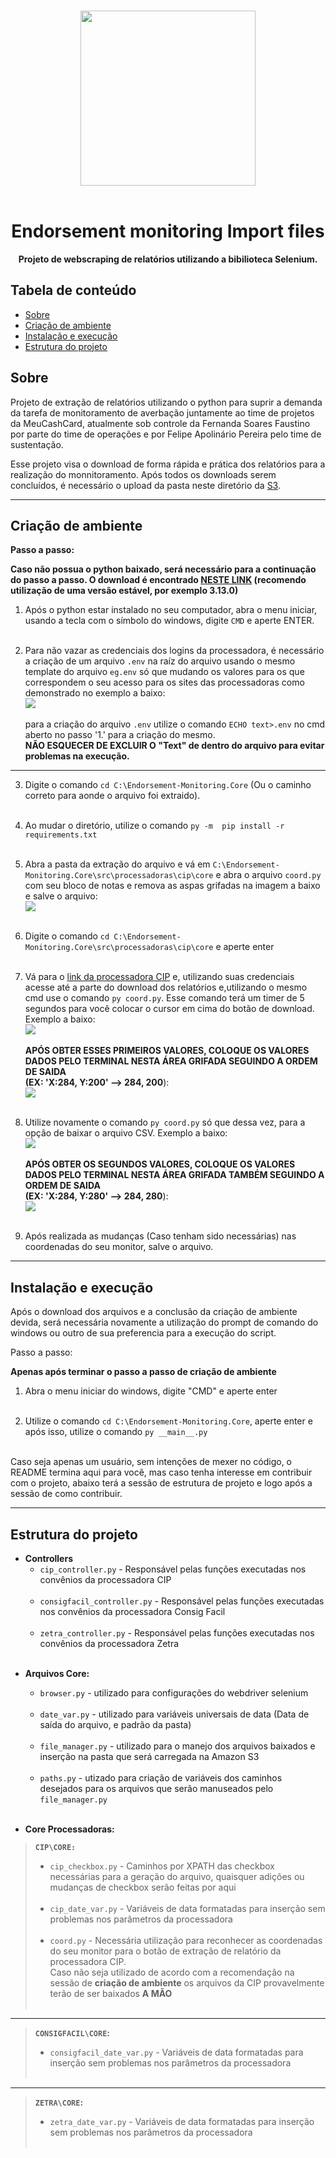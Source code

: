 <br>

<div align="center">

[<img src="./resources/Logo.png" width="280"/>](https://www.meucashcard.com.br/)<br><br>

  <h1 align="center">Endorsement monitoring Import files</h1>

  <p align="center">
    <strong>Projeto de webscraping de relatórios utilizando a bibilioteca Selenium. </strong>

</div>


## Tabela de conteúdo

- [Sobre](#Sobre)
- [Criação de ambiente](#Criação-de-ambiente)
- [Instalação e execução](#instalação-e-execução)
- [Estrutura do projeto](#estrutura-do-projeto)
<!--
- [Como contribuir](#Como-contribuir)
- [Contribuidores](#contribuidores)
-->

## Sobre

<p> Projeto de extração de relatórios utilizando o python para suprir a demanda da tarefa de monitoramento de averbação juntamente ao time de projetos da MeuCashCard, atualmente sob controle da Fernanda Soares Faustino por parte do time de operações e por Felipe Apolinário Pereira pelo time de sustentação.

<p>

Esse projeto visa o download de forma rápida e prática dos relatórios para a realização do monnitoramento. Após todos os downloads serem concluídos, é necessário o upload da pasta neste diretório da [S3](https://us-east-2.console.aws.amazon.com/s3/buckets/endorsement-monitoring?region=us-east-2&bucketType=general&prefix=entrada/reports/reports-monitoring/&showversions=false).

---

## Criação de ambiente
<p> 

**Passo a passo:**

**Caso não possua o python baixado, será necessário para a continuação do passo a passo. O download é encontrado [NESTE LINK](https://www.python.org/downloads/) (recomendo utilização de uma versão estável, por exemplo 3.13.0)**<br>

1. Após o python estar instalado no seu computador, abra o menu iniciar, usando a tecla com o símbolo do windows, digite `CMD` e aperte ENTER.<br><br>

2. Para não vazar as credenciais dos logins da processadora, é necessário a criação de um arquivo `.env` na raíz do arquivo usando o mesmo template do arquivo `eg.env` só que mudando os valores para os que correspondem o seu acesso para os sites das processadoras como demonstrado no exemplo a baixo:<br>
<img src="./resources/Exemplo_de_uso_.env_notepad.gif"/><br><br>
para a criação do arquivo `.env` utilize o comando `ECHO text>.env` no cmd aberto no passo '1.' para a criação do mesmo.<br> **NÃO ESQUECER DE EXCLUIR O "Text" de dentro do arquivo para evitar problemas na execução.**<br>
---


3. Digite o comando `cd C:\Endorsement-Monitoring.Core` (Ou o caminho correto para aonde o arquivo foi extraido).<br><br>

4. Ao mudar o diretório, utilize o comando `py -m  pip install -r requirements.txt`<br><br>

5. Abra a pasta da extração do arquivo e vá em `C:\Endorsement-Monitoring.Core\src\processadoras\cip\core` e abra o arquivo `coord.py` com seu bloco de notas e remova as aspas grifadas na imagem a baixo e salve o arquivo:<br>
<img src="./resources/Remove_aspas.png"/><br><br>

6. Digite o comando `cd C:\Endorsement-Monitoring.Core\src\processadoras\cip\core` e aperte enter<br><br>

7. Vá para o [link da processadora CIP](https://www.portaldoconsignado.org.br/home?37) e, utilizando suas credenciais acesse até a parte do download dos relatórios e,utilizando o mesmo cmd use o comando `py coord.py`.
Esse comando terá um timer de 5 segundos para você colocar o cursor em cima do botão de download.
Exemplo a baixo:<br>
<img src=".\resources\Botao_download_CIP.gif"/><br><br>
**APÓS OBTER ESSES PRIMEIROS VALORES, COLOQUE OS VALORES DADOS PELO TERMINAL NESTA ÁREA GRIFADA SEGUINDO A ORDEM DE SAIDA<br> (EX: 'X:284, Y:200' --> 284, 200**):<br>
<img src="./resources/Local_primeira_coord_var.png"/><br><br>

8. Utilize novamente o comando `py coord.py` só que dessa vez, para a opção de baixar o arquivo CSV.
Exemplo a baixo:<br>
<img src="./resources/botao_opcao_CIP.gif"/><br><br>
**APÓS OBTER OS SEGUNDOS VALORES, COLOQUE OS VALORES DADOS PELO TERMINAL NESTA ÁREA GRIFADA TAMBÉM SEGUINDO A ORDEM DE SAIDA<br> (EX: 'X:284, Y:280' --> 284, 280**):<br>
<img src="./resources/Local_segunda_coord_var.png"/><br><br>

9. Após realizada as mudanças (Caso tenham sido necessárias) nas coordenadas do seu monitor, salve o arquivo.

---

## Instalação e execução

<p> Após o download dos arquivos e a conclusão da criação de ambiente devida, será necessária novamente a utilização do prompt de comando do windows ou outro de sua preferencia para a execução do script.

<p> Passo a passo:

**Apenas após terminar o passo a passo de criação de ambiente**
1. Abra o menu iniciar do windows, digite "CMD" e aperte enter<br><br>

2. Utilize o comando `cd C:\Endorsement-Monitoring.Core`, aperte enter e após isso, utilize o comando `py __main__.py`<br><br>

Caso seja apenas um usuário, sem intenções de mexer no código, o README termina aqui para você, mas caso tenha interesse em contribuir com o projeto, abaixo terá a sessão de estrutura de projeto e logo após a sessão de como contribuir.


---

## Estrutura do projeto

- **Controllers**
  - `cip_controller.py` - Responsável pelas funções executadas nos convênios da processadora CIP<br><br>
  - `consigfacil_controller.py` - Responsável pelas funções executadas nos convênios da processadora Consig Facil<br><br>
  - `zetra_controller.py` - Responsável pelas funções executadas nos convênios da processadora Zetra <br><br>
<!-- 
  - `asban_controller.py`
  - `consiglog_controller.py`
  - `consignet__controller.py`
  - `consigtec_controller.py`
  - `digitalconsig_controller.py`  
  - `neoconsig_controller.py`
  - `serpro_controller.py`
  - `safeconsig_controller.py`
  - `siconsig_controller.py`
  - `sigconsig_controller.py`
-->
- **Arquivos Core:**
  - `browser.py` - utilizado para configurações do webdriver selenium<br><br>
  - `date_var.py` - utilizado para variáveis universais de data (Data de saída do arquivo, e padrão da pasta)<br><br>
  - `file_manager.py` - utilizado para o manejo dos arquivos baixados e inserção na pasta que será carregada na Amazon S3<br><br>
  - `paths.py` - utizado para criação de variáveis dos caminhos desejados para os arquivos que serão manuseados pelo `file_manager.py`<br><br>

- **Core Processadoras:**

> **`CIP\CORE:`**
> - `cip_checkbox.py` - Caminhos por XPATH das checkbox necessárias para a geração do arquivo, quaisquer adições ou mudanças de checkbox serão feitas por aqui<br><br>
>  - `cip_date_var.py` - Variáveis de data formatadas para inserção sem problemas nos parâmetros da processadora<br><br>
> - `coord.py` - Necessária utilização para reconhecer as coordenadas do seu monitor para o botão de extração de relatório da processadora CIP.<br>Caso não seja utilizado de acordo com a recomendação na sessão de **criação de ambiente** os arquivos da CIP provavelmente terão de ser baixados **A MÃO**<br><br>
---


> **`CONSIGFACIL\CORE`:**
>- `consigfacil_date_var.py` - Variáveis de data formatadas para inserção sem problemas nos parâmetros da processadora<br><br>
  ---

> **`ZETRA\CORE`:**
>- `zetra_date_var.py` - Variáveis de data formatadas para inserção sem problemas nos parâmetros da processadora<br><br>
<!--
---

> **`NEOCONSIG\CORE`:**

-->

<!--
## Como contribuir

<p>
 
 Crie um fork do projeto e de um `git clone` no seu terminal git.
 Crie sua própria branch e suba um Pull request, ao ser analisado poderá ter as mudanças implementadas na branch main.

 ## Contribuidores 

 <p>
 
 <!-- ADD CONTRIBUIDORES -->